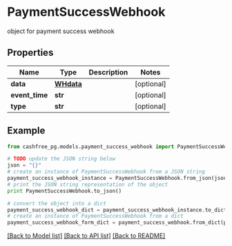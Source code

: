 # PaymentSuccessWebhook

object for payment success webhook

## Properties
Name | Type | Description | Notes
------------ | ------------- | ------------- | -------------
**data** | [**WHdata**](WHdata.md) |  | [optional] 
**event_time** | **str** |  | [optional] 
**type** | **str** |  | [optional] 

## Example

```python
from cashfree_pg.models.payment_success_webhook import PaymentSuccessWebhook

# TODO update the JSON string below
json = "{}"
# create an instance of PaymentSuccessWebhook from a JSON string
payment_success_webhook_instance = PaymentSuccessWebhook.from_json(json)
# print the JSON string representation of the object
print PaymentSuccessWebhook.to_json()

# convert the object into a dict
payment_success_webhook_dict = payment_success_webhook_instance.to_dict()
# create an instance of PaymentSuccessWebhook from a dict
payment_success_webhook_form_dict = payment_success_webhook.from_dict(payment_success_webhook_dict)
```
[[Back to Model list]](../README.md#documentation-for-models) [[Back to API list]](../README.md#documentation-for-api-endpoints) [[Back to README]](../README.md)


